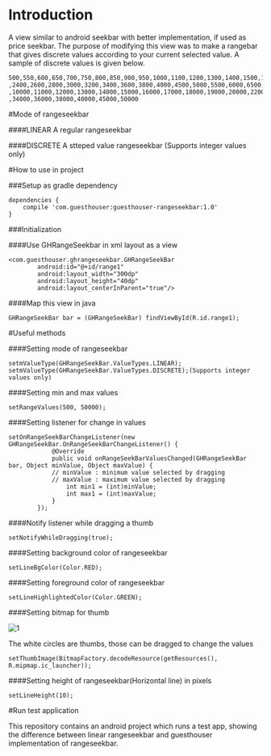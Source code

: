 # Introduction
A view similar to android seekbar with better implementation, if used as price seekbar. The purpose of modifying this view was to make a rangebar that gives discrete values according to your current selected value.
A sample of discrete values is given below.

```
500,550,600,650,700,750,800,850,900,950,1000,1100,1200,1300,1400,1500,1600,1700,1800,1900,2000,2200
,2400,2600,2800,3000,3200,3400,3600,3800,4000,4500,5000,5500,6000,6500,7000,7500,8000,8500,9000,9500
,10000,11000,12000,13000,14000,15000,16000,17000,18000,19000,20000,22000,24000,26000,28000,30000,32000
,34000,36000,38000,40000,45000,50000
```

#Mode of rangeseekbar

####LINEAR 
A regular rangeseekbar

####DISCRETE
A stteped value rangeseekbar (Supports integer values only)


#How to use in project

###Setup as gradle dependency

```
dependencies {
    compile 'com.guesthouser:guesthouser-rangeseekbar:1.0'
}
```
###Initialization

####Use GHRangeSeekbar in xml layout as a view

```
<com.guesthouser.ghrangeseekbar.GHRangeSeekBar
        android:id="@+id/range1"
        android:layout_width="300dp"
        android:layout_height="40dp"
        android:layout_centerInParent="true"/>
```

####Map this view in java

```
GHRangeSeekBar bar = (GHRangeSeekBar) findViewById(R.id.range1);
```


#Useful methods

####Setting mode of rangeseekbar
```
setmValueType(GHRangeSeekBar.ValueTypes.LINEAR);
setmValueType(GHRangeSeekBar.ValueTypes.DISCRETE);(Supports integer values only)
```
####Setting min and max values
```
setRangeValues(500, 50000);
```
####Setting listener for change in values 
```
setOnRangeSeekBarChangeListener(new GHRangeSeekBar.OnRangeSeekBarChangeListener() {
            @Override
            public void onRangeSeekBarValuesChanged(GHRangeSeekBar bar, Object minValue, Object maxValue) {
            // minValue : minimum value selected by dragging
            // maxValue : maximum value selected by dragging
                int min1 = (int)minValue;
                int max1 = (int)maxValue;
            }
        });
```
####Notify listener while dragging a thumb
```
setNotifyWhileDragging(true);
```
####Setting background color of rangeseekbar
```
setLineBgColor(Color.RED);
```
####Setting foreground color of rangeseekbar
```
setLineHighlightedColor(Color.GREEN);
```
####Setting bitmap for thumb

![1](https://cloud.githubusercontent.com/assets/7863274/17076346/ddbe81ae-50cd-11e6-9e40-121e0121fd7d.png)

The white circles are thumbs, those can be dragged to change the values

```
setThumbImage(BitmapFactory.decodeResource(getResources(), R.mipmap.ic_launcher));
```
####Setting height of rangeseekbar(Horizontal line) in pixels
```
setLineHeight(10);
```

#Run test application

This repository contains an android project which runs a test app, showing the difference between linear rangeseekbar and guesthouser implementation of rangeseekbar. 
